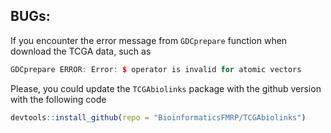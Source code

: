 ## BUGs:

If you encounter the error message from `GDCprepare` function when download the TCGA data, such as

```R
GDCprepare ERROR: Error: $ operator is invalid for atomic vectors
```

Please, you could update the `TCGAbiolinks` package with the github version with the following code 
```R
devtools::install_github(repo = "BioinformaticsFMRP/TCGAbiolinks")
```

